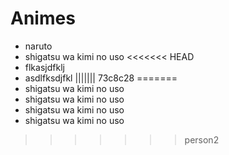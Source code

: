 # Animes

- naruto
- shigatsu wa kimi no uso
<<<<<<< HEAD
- flkasjdfklj
- asdlfksdjfkl
||||||| 73c8c28
=======
- shigatsu wa kimi no uso
- shigatsu wa kimi no uso
- shigatsu wa kimi no uso
- shigatsu wa kimi no uso
>>>>>>> person2
